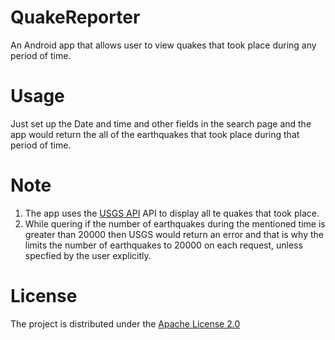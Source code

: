 # QuakeReporter

An Android app that allows user to view quakes that took place during any period of time.

# Usage

Just set up the Date and time and other fields in the search page and the app would return the all of the earthquakes that took place 
during that period of time. 

# Note

1) The app uses the [USGS API](https://earthquake.usgs.gov/fdsnws/event/1/) API to display all te quakes that took place.
2) While quering if the number of earthquakes during the mentioned time is greater than 20000 then USGS would return an error
   and that is why the limits the number of earthquakes to 20000 on each request, unless specfied by the user explicitly.
   
# License

The project is distributed under the [Apache License 2.0](https://www.apache.org/licenses/LICENSE-2.0)
